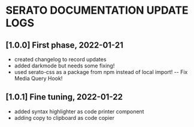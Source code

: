 # SERATO DOCUMENTATION UPDATE LOGS

## [1.0.0] First phase, 2022-01-21

- created changelog to record updates
- added darkmode but needs some fixing!
- used serato-css as a package from npm instead of local import!
-- Fix Media Query Hook!

## [1.0.1] Fine tuning, 2022-01-22

- added syntax highlighter as code printer component
- adding copy to clipboard as code copier